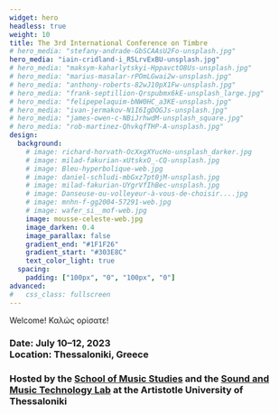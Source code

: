 ```yaml
---
widget: hero
headless: true
weight: 10
title: The 3rd International Conference on Timbre
# hero_media: "stefany-andrade-GbSCAAsU2Fo-unsplash.jpg"
hero_media: "iain-cridland-i_R5LrvExBU-unsplash.jpg"
# hero_media: "maksym-kaharlytskyi-HppavctO8Us-unsplash.jpg"
# hero_media: "marius-masalar-rPOmLGwai2w-unsplash.jpg"
# hero_media: "anthony-roberts-82wJ10pX1Fw-unsplash.jpg"
# hero_media: "frank-septillion-Qrspubmx6kE-unsplash_large.jpg"
# hero_media: "felipepelaquim-bNW0HC_a3KE-unsplash.jpg"
# hero_media: "ivan-jermakov-N1I6IgDOGJs-unsplash.jpg"
# hero_media: "james-owen-c-NBiJrhwdM-unsplash_square.jpg"
# hero_media: "rob-martinez-QhvkqfTHP-A-unsplash.jpg"
design:
  background:
    # image: richard-horvath-OcXxgXYucHo-unsplash_darker.jpg
    # image: milad-fakurian-xUtskxO_-CQ-unsplash.jpg
    # image: Bleu-hyperbolique-web.jpg
    # image: daniel-schludi-mbGxz7pt0jM-unsplash.jpg
    # image: milad-fakurian-UYgrVfIhBec-unsplash.jpg
    # image: Danseuse-ou-volleyeur-à-vous-de-choisir....jpg
    # image: mnhn-f-gg2004-57291-web.jpg
    # image: wafer_si__mof-web.jpg
    image: mousse-celeste-web.jpg
    image_darken: 0.4
    image_parallax: false
    gradient_end: "#1F1F26"
    gradient_start: "#303E8C"
    text_color_light: true
  spacing:
    padding: ["100px", "0", "100px", "0"]
advanced:
#   css_class: fullscreen
---
```


Welcome! Καλώς ορίσατε!


### Date: July 10–12, 2023 <br> Location: Thessaloniki, Greece


### Hosted by the [School of Music Studies](https://www.mus.auth.gr/en/) and the [Sound and Music Technology Lab](https://smtl.mus.auth.gr/) at the Artistotle University of Thessaloniki
